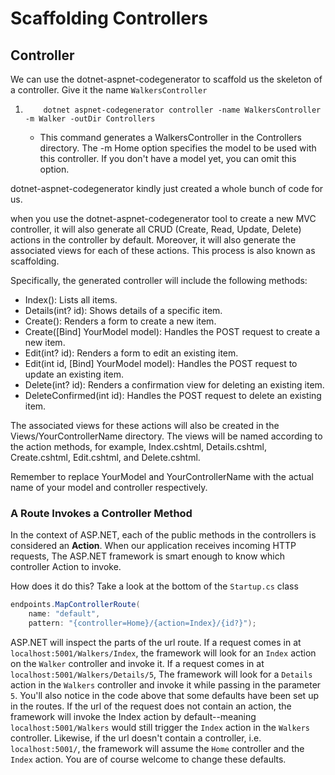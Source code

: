 # Scaffolding Controllers

## Controller

We can use the dotnet-aspnet-codegenerator to scaffold us the skeleton of a controller. Give it the name `WalkersController`

1. 
    ```
        dotnet aspnet-codegenerator controller -name WalkersController -m Walker -outDir Controllers
    ```
    - This command generates a WalkersController in the Controllers directory. The -m Home option specifies the model to be used with this controller. If you don't have a model yet, you can omit this option.

dotnet-aspnet-codegenerator kindly just created a whole bunch of code for us.

when you use the dotnet-aspnet-codegenerator tool to create a new MVC controller, it will also generate all CRUD (Create, Read, Update, Delete) actions in the controller by default. Moreover, it will also generate the associated views for each of these actions. This process is also known as scaffolding.

Specifically, the generated controller will include the following methods:

- Index(): Lists all items.
- Details(int? id): Shows details of a specific item.
- Create(): Renders a form to create a new item.
- Create([Bind] YourModel model): Handles the POST request to create a new item.
- Edit(int? id): Renders a form to edit an existing item.
- Edit(int id, [Bind] YourModel model): Handles the POST request to update an existing item.
- Delete(int? id): Renders a confirmation view for deleting an existing item.
- DeleteConfirmed(int id): Handles the POST request to delete an existing item.

The associated views for these actions will also be created in the Views/YourControllerName directory. The views will be named according to the action methods, for example, Index.cshtml, Details.cshtml, Create.cshtml, Edit.cshtml, and Delete.cshtml.

Remember to replace YourModel and YourControllerName with the actual name of your model and controller respectively.

### A Route Invokes a Controller Method

In the context of ASP<span>.NET</span>, each of the public methods in the controllers is considered an **Action**. When our application receives incoming HTTP requests, The ASP<span>.NET</span> framework is smart enough to know which controller Action to invoke.  

How does it do this? Take a look at the bottom of the `Startup.cs` class

```csharp
endpoints.MapControllerRoute(
    name: "default",
    pattern: "{controller=Home}/{action=Index}/{id?}");
```

ASP<span>.</span>NET will inspect the parts of the url route. If a request comes in at `localhost:5001/Walkers/Index`, the framework will look for an `Index` action on the `Walker` controller and invoke it. If a request comes in at `localhost:5001/Walkers/Details/5`, The framework will look for a `Details` action in the `Walkers` controller and invoke it while passing in the parameter `5`. You'll also notice in the code above that some defaults have been set up in the routes. If the url of the request does not contain an action, the framework will invoke the Index action by default--meaning `localhost:5001/Walkers` would still trigger the `Index` action in the `Walkers` controller. Likewise, if the url doesn't contain a controller, i.e. `localhost:5001/`, the framework will assume the `Home` controller and the `Index` action. You are of course welcome to change these defaults.